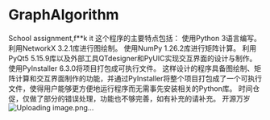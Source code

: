 # GraphAlgorithm
School assignment,f**k it
这个程序的主要特点包括：
使用Python 3语言编写。
利用NetworkX 3.2.1库进行图绘制。
使用NumPy 1.26.2库进行矩阵计算。
利用PyQt5 5.15.9库以及外部工具QTdesigner和PyUIC实现交互界面的设计与制作。
使用PyInstaller 6.3.0将项目打包成可执行文件。
这样设计的程序具备图绘制、矩阵计算和交互界面制作的功能，并通过PyInstaller将整个项目打包成了一个可执行文件，使得用户能够更方便地运行程序而无需事先安装相关的Python库。
时间仓促，仅做了部分的错误处理，功能也不够完善，如有补充的请补充。
开源万岁![Uploading image.png…]()
